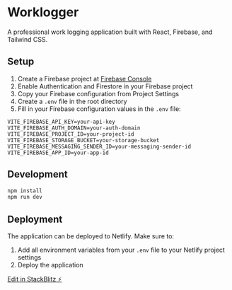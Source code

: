 # Worklogger

A professional work logging application built with React, Firebase, and Tailwind CSS.

## Setup

1. Create a Firebase project at [Firebase Console](https://console.firebase.google.com)
2. Enable Authentication and Firestore in your Firebase project
3. Copy your Firebase configuration from Project Settings
4. Create a `.env` file in the root directory
5. Fill in your Firebase configuration values in the `.env` file:

```env
VITE_FIREBASE_API_KEY=your-api-key
VITE_FIREBASE_AUTH_DOMAIN=your-auth-domain
VITE_FIREBASE_PROJECT_ID=your-project-id
VITE_FIREBASE_STORAGE_BUCKET=your-storage-bucket
VITE_FIREBASE_MESSAGING_SENDER_ID=your-messaging-sender-id
VITE_FIREBASE_APP_ID=your-app-id
```

## Development

```bash
npm install
npm run dev
```

## Deployment

The application can be deployed to Netlify. Make sure to:

1. Add all environment variables from your `.env` file to your Netlify project settings
2. Deploy the application

[Edit in StackBlitz ⚡️](https://stackblitz.com/~/github.com/jonasbech/Worklogger)